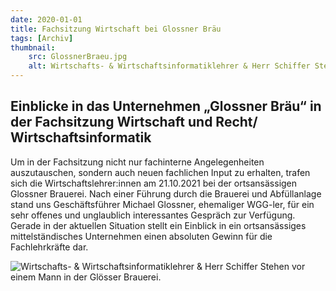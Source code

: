 ```yaml
---
date: 2020-01-01
title: Fachsitzung Wirtschaft bei Glossner Bräu
tags: [Archiv]
thumbnail:
    src: GlossnerBraeu.jpg
    alt: Wirtschafts- & Wirtschaftsinformatiklehrer & Herr Schiffer Stehen vor einem Mann in der Glösser Brauerei. 
---
```


<h2>Einblicke in das Unternehmen „Glossner Bräu“ in der Fachsitzung Wirtschaft und Recht/ Wirtschaftsinformatik </h2>

<p>Um in der Fachsitzung nicht nur fachinterne Angelegenheiten auszutauschen, sondern auch neuen fachlichen Input zu erhalten, trafen sich die Wirtschaftslehrer:innen am 21.10.2021 bei der ortsansässigen Glossner Brauerei. Nach einer Führung durch die Brauerei und Abfüllanlage stand uns Geschäftsführer Michael Glossner, ehemaliger WGG-ler, für ein sehr offenes und unglaublich interessantes Gespräch zur Verfügung. Gerade in der aktuellen Situation stellt ein Einblick in ein ortsansässiges mittelständisches Unternehmen einen absoluten Gewinn für die Fachlehrkräfte dar.</p>

<img src= "/images/GlossnerBraeu.jpg" alt="Wirtschafts- & Wirtschaftsinformatiklehrer & Herr Schiffer Stehen vor einem Mann in der Glösser Brauerei. "/>